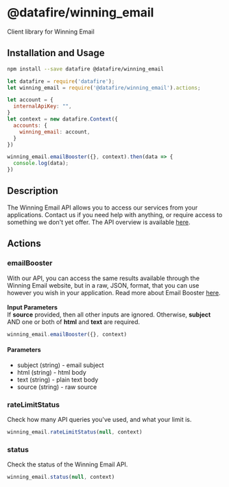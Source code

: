 # @datafire/winning_email

Client library for Winning Email

## Installation and Usage
```bash
npm install --save datafire @datafire/winning_email
```

```js
let datafire = require('datafire');
let winning_email = require('@datafire/winning_email').actions;

let account = {
  internalApiKey: "",
}
let context = new datafire.Context({
  accounts: {
    winning_email: account,
  }
})

winning_email.emailBooster({}, context).then(data => {
  console.log(data);
})
```

## Description
The Winning Email API allows you to access our services from your applications. Contact us if you need help with anything, or require access to something we don't yet offer. The API overview is available <a href='/api/v1/docs' target='_blank'>here</a>.

## Actions
### emailBooster
With our API, you can access the same results available through the Winning Email website, but in a raw, JSON, format, that you can use however you wish in your application. Read more about Email Booster <a href='/email-booster/' target='_blank'>here</a>.<br><br><strong>Input Parameters</strong><br>If <strong>source</strong> provided, then all other inputs are ignored. Otherwise, <strong>subject</strong> AND one or both of <strong>html</strong> and <strong>text</strong> are required.


```js
winning_email.emailBooster({}, context)
```

#### Parameters
* subject (string) - email subject
* html (string) - html body
* text (string) - plain text body
* source (string) - raw source

### rateLimitStatus
Check how many API queries you've used, and what your limit is.


```js
winning_email.rateLimitStatus(null, context)
```


### status
Check the status of the Winning Email API.


```js
winning_email.status(null, context)
```



